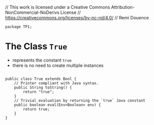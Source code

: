 // This work is licensed under a Creative Commons Attribution-NonCommercial-NoDerivs License
// https://creativecommons.org/licenses/by-nc-nd/4.0/
// Remi Douence
```
package TP1;

```
# The Class `True`
- represents the constant `true`
- there is no need to create multiple instances
```

public class True extends Bool {
	// Printer compliant with Java syntax. 
	public String toString() {
		return "true";
	}
	// Trivial evaluation by returning the `true` Java constant
	public boolean eval(Env<Boolean> env) {
		return true;
	}
}

```
